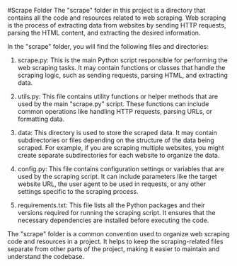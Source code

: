 #Scrape Folder
The "scrape" folder in this project is a directory that contains all the code and resources related to web scraping. Web scraping is the process of extracting data from websites by sending HTTP requests, parsing the HTML content, and extracting the desired information.

In the "scrape" folder, you will find the following files and directories:

1. scrape.py: This is the main Python script responsible for performing the web scraping tasks. It may contain functions or classes that handle the scraping logic, such as sending requests, parsing HTML, and extracting data.

2. utils.py: This file contains utility functions or helper methods that are used by the main "scrape.py" script. These functions can include common operations like handling HTTP requests, parsing URLs, or formatting data.

3. data: This directory is used to store the scraped data. It may contain subdirectories or files depending on the structure of the data being scraped. For example, if you are scraping multiple websites, you might create separate subdirectories for each website to organize the data.

4. config.py: This file contains configuration settings or variables that are used by the scraping script. It can include parameters like the target website URL, the user agent to be used in requests, or any other settings specific to the scraping process.

5. requirements.txt: This file lists all the Python packages and their versions required for running the scraping script. It ensures that the necessary dependencies are installed before executing the code.

The "scrape" folder is a common convention used to organize web scraping code and resources in a project. It helps to keep the scraping-related files separate from other parts of the project, making it easier to maintain and understand the codebase.

